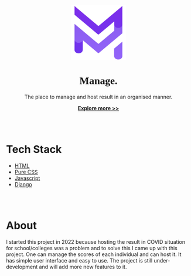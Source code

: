 <link rel="preconnect" href="https://fonts.googleapis.com">
<link rel="preconnect" href="https://fonts.gstatic.com" crossorigin>
<link href="https://fonts.googleapis.com/css2?family=Righteous&display=swap" rel="stylesheet">

<p align="center">
  <img width="150" height="150" src="static/images/logo.png" alt="Manage.">
  <h1 align="center" style="font-family: 'Righteous', cursive;">Manage.</h1>
  <p align="center">The place to manage and host result in an organised manner.</p>
  <p align="center" style="font-weight: bold;"><a href="https://github.com/sid-3q5/result-management">Explore more >></a></p>
</p>

<br>
<br>

<h1> Tech Stack </h1>
<ul>
  <li> <a href="https://developer.mozilla.org/en-US/docs/Web/HTML">HTML</a></li>

  <li> <a href="https://developer.mozilla.org/en-US/docs/Web/CSS">Pure CSS</a></li>
  <li> <a href="https://developer.mozilla.org/en-US/docs/Web/JavaScript">Javascript</a> </li>
  <li><a href="https://www.djangoproject.com/"> Django </a></li>
</ul>

<br>
<br>

<h1>About</h1>
<p>I started this project in 2022 because hosting the result in COVID situation for school/colleges was a problem and to solve this I came up with this project. One can manage the scores of each individual and can host it. It has simple user interface and easy to use. The project is still under-development and will add more new features to it.</p>


